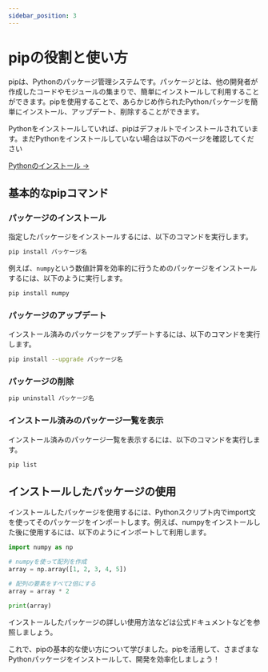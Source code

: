 ```yaml
---
sidebar_position: 3
---
```



# pipの役割と使い方

pipは、Pythonのパッケージ管理システムです。パッケージとは、他の開発者が作成したコードやモジュールの集まりで、簡単にインストールして利用することができます。pipを使用することで、あらかじめ作られたPythonパッケージを簡単にインストール、アップデート、削除することができます。

Pythonをインストールしていれば、pipはデフォルトでインストールされています。まだPythonをインストールしていない場合は以下のページを確認してください

[Pythonのインストール →](/python/install)

## 基本的なpipコマンド

### パッケージのインストール

指定したパッケージをインストールするには、以下のコマンドを実行します。

```bash
pip install パッケージ名
```

例えば、`numpy`という数値計算を効率的に行うためのパッケージをインストールするには、以下のように実行します。

```bash
pip install numpy
```

### パッケージのアップデート

インストール済みのパッケージをアップデートするには、以下のコマンドを実行します。

```bash
pip install --upgrade パッケージ名
```

### パッケージの削除

```bash
pip uninstall パッケージ名
```

### インストール済みのパッケージ一覧を表示

インストール済みのパッケージ一覧を表示するには、以下のコマンドを実行します。

```bash
pip list
```

## インストールしたパッケージの使用

インストールしたパッケージを使用するには、Pythonスクリプト内でimport文を使ってそのパッケージをインポートします。例えば、numpyをインストールした後に使用するには、以下のようにインポートして利用します。

```py
import numpy as np

# numpyを使って配列を作成
array = np.array([1, 2, 3, 4, 5])

# 配列の要素をすべて2倍にする
array = array * 2

print(array)
```

インストールしたパッケージの詳しい使用方法などは公式ドキュメントなどを参照しましょう。

これで、pipの基本的な使い方について学びました。pipを活用して、さまざまなPythonパッケージをインストールして、開発を効率化しましょう！